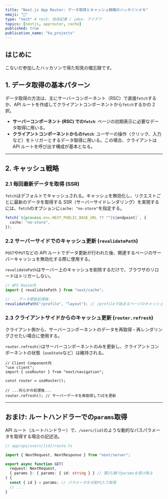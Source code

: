 ```yaml
---
title: "Next.js App Router: データ取得とキャッシュ戦略のハッカソンメモ"
emoji: "🔖"
type: "tech" # tech: 技術記事 / idea: アイデア
topics: [nextjs, approuter, cache]
published: true
publication_name: "ka_projects"
---
```


## はじめに

こないだ参加したハッカソンで得た知見の備忘録です。

## 1. データ取得の基本パターン

データ取得の方法は、主にサーバーコンポーネント（RSC）で直接`fetch`するか、API ルートを作成してクライアントコンポーネントから`fetch`するかの 2 択。

- **サーバーコンポーネント (RSC) での`fetch`**: ページの初期表示に必要なデータ取得に用いる。
- **クライアントコンポーネントからの`fetch`**: ユーザーの操作（クリック、入力など）をトリガーとするデータ取得に用いる。この場合、クライアントは API ルートを呼び出す構成が基本となる。

---

## 2. キャッシュ戦略

### 2.1 毎回最新データを取得 (SSR)

`fetch`はデフォルトでキャッシュされる。キャッシュを無効化し、リクエストごとに最新のデータを取得する SSR（サーバーサイドレンダリング）を実現するには、`fetch`のオプションに`cache: "no-store"`を指定する。

```ts
fetch(`${process.env.NEXT_PUBLIC_BASE_URL ?? ""}${endpoint}`, {
  cache: "no-store",
});
```

### 2.2 サーバーサイドでのキャッシュ更新 (`revalidatePath`)

`POST`や`PUT`などの API ルートでデータ更新が行われた後、関連するページのサーバーキャッシュを無効化する際に使用する。

`revalidatePath`はサーバー上のキャッシュを削除するだけで、ブラウザのリロードはトリガーしない。

```ts
// API Route内
import { revalidatePath } from "next/cache";

// ...データ更新処理後...
revalidatePath("/profile", "layout"); // /profileで始まるページのキャッシュを無効化
```

### 2.3 クライアントサイドからのキャッシュ更新 (`router.refresh`)

クライアント側から、サーバーコンポーネントのデータを再取得・再レンダリングさせたい場合に使用する。

`router.refresh()`はサーバーコンポーネントのみを更新し、クライアントコンポーネントの状態（`useState`など）は維持される。

```tsx
// Client Component内
"use client";
import { useRouter } from "next/navigation";

const router = useRouter();

// ...何らかの処理後...
router.refresh(); // サーバーデータを再取得してUIを更新
```

---

## おまけ: ルートハンドラーでの`params`取得

API ルート（ルートハンドラー）で、`/users/[id]`のような動的なパスパラメータを取得する場合の記述法。

```ts
// app/api/users/[id]/route.ts

import { NextRequest, NextResponse } from "next/server";

export async function GET(
  request: NextRequest,
  { params }: { params: { id: string } } // 第2引数でparamsを受け取る
) {
  const { id } = params; // パラメータを分割代入で取得
  // ...
}
```
